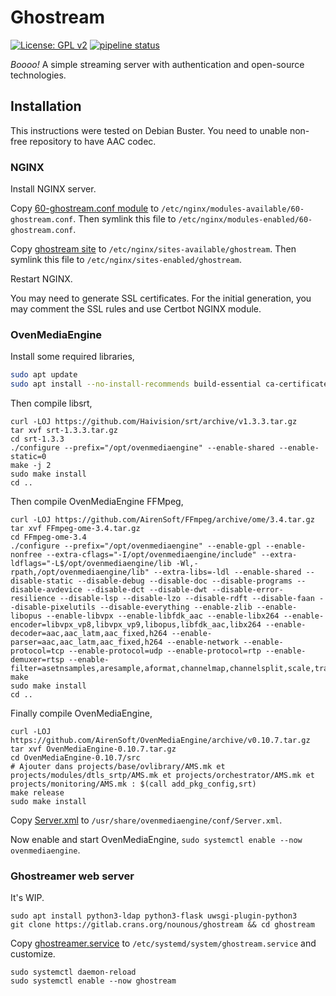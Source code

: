 # Ghostream

[![License: GPL v2](https://img.shields.io/badge/License-GPL%20v2-blue.svg)](https://www.gnu.org/licenses/gpl-2.0.txt)
[![pipeline status](https://gitlab.crans.org/nounous/ghostream/badges/master/pipeline.svg)](https://gitlab.crans.org/nounous/ghostream/commits/master)

*Boooo!* A simple streaming server with authentication and open-source technologies.

## Installation

This instructions were tested on Debian Buster.
You need to unable non-free repository to have AAC codec.

### NGINX

Install NGINX server.

Copy [60-ghostream.conf module](doc/nginx/modules-available/60-ghostream.conf) to `/etc/nginx/modules-available/60-ghostream.conf`.
Then symlink this file to `/etc/nginx/modules-enabled/60-ghostream.conf`.

Copy [ghostream site](doc/nginx/sites-available/ghostream) to `/etc/nginx/sites-available/ghostream`.
Then symlink this file to `/etc/nginx/sites-enabled/ghostream`.

Restart NGINX.

You may need to generate SSL certificates.
For the initial generation, you may comment the SSL rules and use Certbot NGINX module.

### OvenMediaEngine

Install some required libraries,

```bash
sudo apt update
sudo apt install --no-install-recommends build-essential ca-certificates nasm autoconf zlib1g-dev tcl cmake curl libssl-dev libsrtp2-dev libopus-dev libjemalloc-dev pkg-config libvpx-dev libswscale-dev libswresample-dev libavfilter-dev libavcodec-dev libx264-dev libfdk-aac-dev
```

Then compile libsrt,

```
curl -LOJ https://github.com/Haivision/srt/archive/v1.3.3.tar.gz
tar xvf srt-1.3.3.tar.gz
cd srt-1.3.3
./configure --prefix="/opt/ovenmediaengine" --enable-shared --enable-static=0
make -j 2
sudo make install
cd ..
```

Then compile OvenMediaEngine FFMpeg,

```
curl -LOJ https://github.com/AirenSoft/FFmpeg/archive/ome/3.4.tar.gz
tar xvf FFmpeg-ome-3.4.tar.gz
cd FFmpeg-ome-3.4
./configure --prefix="/opt/ovenmediaengine" --enable-gpl --enable-nonfree --extra-cflags="-I/opt/ovenmediaengine/include" --extra-ldflags="-L$/opt/ovenmediaengine/lib -Wl,-rpath,/opt/ovenmediaengine/lib" --extra-libs=-ldl --enable-shared --disable-static --disable-debug --disable-doc --disable-programs --disable-avdevice --disable-dct --disable-dwt --disable-error-resilience --disable-lsp --disable-lzo --disable-rdft --disable-faan --disable-pixelutils --disable-everything --enable-zlib --enable-libopus --enable-libvpx --enable-libfdk_aac --enable-libx264 --enable-encoder=libvpx_vp8,libvpx_vp9,libopus,libfdk_aac,libx264 --enable-decoder=aac,aac_latm,aac_fixed,h264 --enable-parser=aac,aac_latm,aac_fixed,h264 --enable-network --enable-protocol=tcp --enable-protocol=udp --enable-protocol=rtp --enable-demuxer=rtsp --enable-filter=asetnsamples,aresample,aformat,channelmap,channelsplit,scale,transpose,fps,settb,asettb
make
sudo make install
cd ..
```

Finally compile OvenMediaEngine,

```
curl -LOJ https://github.com/AirenSoft/OvenMediaEngine/archive/v0.10.7.tar.gz
tar xvf OvenMediaEngine-0.10.7.tar.gz
cd OvenMediaEngine-0.10.7/src
# Ajouter dans projects/base/ovlibrary/AMS.mk et projects/modules/dtls_srtp/AMS.mk et projects/orchestrator/AMS.mk et projects/monitoring/AMS.mk : $(call add_pkg_config,srt)
make release
sudo make install
```

Copy [Server.xml](doc/ovenmediaengine/conf/Server.xml) to `/usr/share/ovenmediaengine/conf/Server.xml`.

Now enable and start OvenMediaEngine, `sudo systemctl enable --now ovenmediaengine`.

### Ghostreamer web server

It's WIP.

```
sudo apt install python3-ldap python3-flask uwsgi-plugin-python3
git clone https://gitlab.crans.org/nounous/ghostream && cd ghostream
```

Copy [ghostreamer.service](doc/ghostream.service) to `/etc/systemd/system/ghostream.service`
and customize.

```
sudo systemctl daemon-reload
sudo systemctl enable --now ghostream
```
